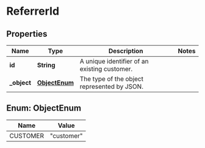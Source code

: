 

# ReferrerId


## Properties

| Name | Type | Description | Notes |
|------------ | ------------- | ------------- | -------------|
|**id** | **String** | A unique identifier of an existing customer. |  |
|**_object** | [**ObjectEnum**](#ObjectEnum) | The type of the object represented by JSON. |  |



## Enum: ObjectEnum

| Name | Value |
|---- | -----|
| CUSTOMER | &quot;customer&quot; |




